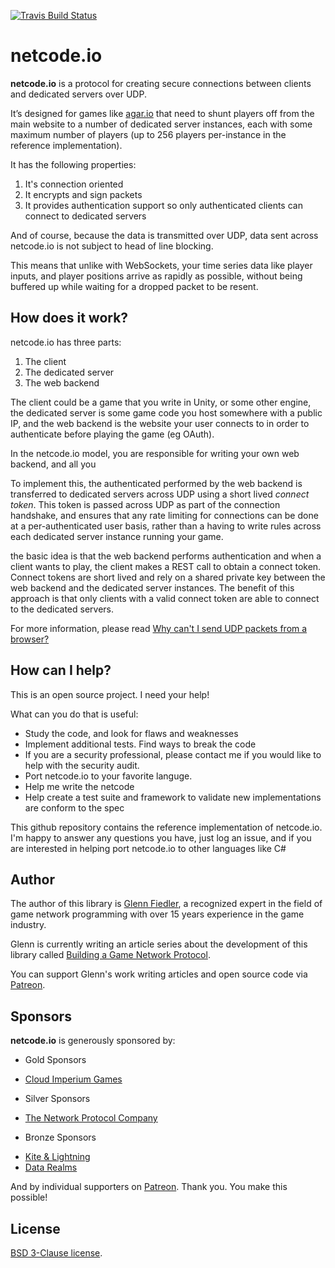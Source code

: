 [![Travis Build Status](https://travis-ci.org/networkprotocol/netcode.io.svg?branch=master)](https://travis-ci.org/networkprotocol/netcode.io)

# netcode.io

**netcode.io** is a protocol for creating secure connections between clients and dedicated servers over UDP.

It’s designed for games like [agar.io](http://agar.io) that need to shunt players off from the main website to a number of dedicated server instances, each with some maximum number of players (up to 256 players per-instance in the reference implementation). 

It has the following properties:

1. It's connection oriented
2. It encrypts and sign packets
3. It provides authentication support so only authenticated clients can connect to dedicated servers

And of course, because the data is transmitted over UDP, data sent across netcode.io is not subject to head of line blocking.

This means that unlike with WebSockets, your time series data like player inputs, and player positions arrive as rapidly as possible, without being buffered up while waiting for a dropped packet to be resent.

## How does it work?

netcode.io has three parts:

1. The client
2. The dedicated server
3. The web backend

The client could be a game that you write in Unity, or some other engine, the dedicated server is some game code you host somewhere with a public IP, and the web backend is the website your user connects to in order to authenticate before playing the game (eg OAuth).

In the netcode.io model, you are responsible for writing your own web backend, and all you 

To implement this, the authenticated performed by the web backend is transferred to dedicated servers across UDP using a short lived _connect token_. This token is passed across UDP as part of the connection handshake, and ensures that any rate limiting for connections can be done at a per-authenticated user basis, rather than a having to write rules across each dedicated server instance running your game.


the basic idea is that the web backend performs authentication and when a client wants to play, the client makes a REST call to obtain a connect token. Connect tokens are short lived and rely on a shared private key between the web backend and the dedicated server instances. The benefit of this approach is that only clients with a valid connect token are able to connect to the dedicated servers.

For more information, please read [Why can't I send UDP packets from a browser?](http://173.255.195.190/gafferongames/post/why_cant_i_send_udp_packets_from_a_browser/)

## How can I help?

This is an open source project. I need your help!

What can you do that is useful:

* Study the code, and look for flaws and weaknesses
* Implement additional tests. Find ways to break the code
* If you are a security professional, please contact me if you would like to help with the security audit.
* Port netcode.io to your favorite languge.
* Help me write the netcode
* Help create a test suite and framework to validate new implementations are conform to the spec

This github repository contains the reference implementation of netcode.io. I'm happy to answer any questions you have, just log an issue, and if you are interested in helping port netcode.io to other languages like C#

## Author

The author of this library is [Glenn Fiedler](https://www.linkedin.com/in/glennfiedler), a recognized expert in the field of game network programming with over 15 years experience in the game industry.

Glenn is currently writing an article series about the development of this library called [Building a Game Network Protocol](http://gafferongames.com/2016/05/10/building-a-game-network-protocol/).

You can support Glenn's work writing articles and open source code via [Patreon](http://www.patreon.com/gafferongames).

## Sponsors

**netcode.io** is generously sponsored by:

* Gold Sponsors
 - [Cloud Imperium Games](https://cloudimperiumgames.com)
 
* Silver Sponsors
 - [The Network Protocol Company](http://www.thenetworkprotocolcompany.com)

* Bronze Sponsors
 - [Kite & Lightning](http://kiteandlightning.la/)
 - [Data Realms](http://datarealms.com)
 
And by individual supporters on [Patreon](http://www.patreon.com/gafferongames). Thank you. You make this possible!

## License

[BSD 3-Clause license](https://opensource.org/licenses/BSD-3-Clause).
